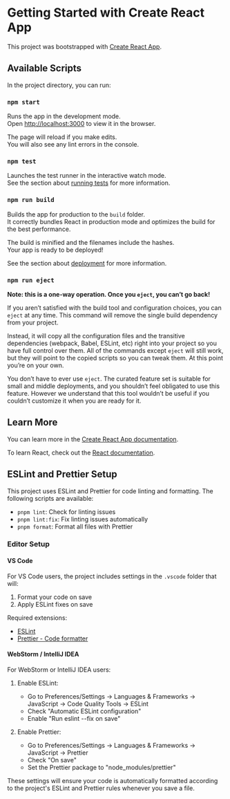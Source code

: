 # Getting Started with Create React App

This project was bootstrapped with [Create React App](https://github.com/facebook/create-react-app).

## Available Scripts

In the project directory, you can run:

### `npm start`

Runs the app in the development mode.\
Open [http://localhost:3000](http://localhost:3000) to view it in the browser.

The page will reload if you make edits.\
You will also see any lint errors in the console.

### `npm test`

Launches the test runner in the interactive watch mode.\
See the section about [running tests](https://facebook.github.io/create-react-app/docs/running-tests) for more information.

### `npm run build`

Builds the app for production to the `build` folder.\
It correctly bundles React in production mode and optimizes the build for the best performance.

The build is minified and the filenames include the hashes.\
Your app is ready to be deployed!

See the section about [deployment](https://facebook.github.io/create-react-app/docs/deployment) for more information.

### `npm run eject`

**Note: this is a one-way operation. Once you `eject`, you can’t go back!**

If you aren’t satisfied with the build tool and configuration choices, you can `eject` at any time. This command will remove the single build dependency from your project.

Instead, it will copy all the configuration files and the transitive dependencies (webpack, Babel, ESLint, etc) right into your project so you have full control over them. All of the commands except `eject` will still work, but they will point to the copied scripts so you can tweak them. At this point you’re on your own.

You don’t have to ever use `eject`. The curated feature set is suitable for small and middle deployments, and you shouldn’t feel obligated to use this feature. However we understand that this tool wouldn’t be useful if you couldn’t customize it when you are ready for it.

## Learn More

You can learn more in the [Create React App documentation](https://facebook.github.io/create-react-app/docs/getting-started).

To learn React, check out the [React documentation](https://reactjs.org/).

## ESLint and Prettier Setup

This project uses ESLint and Prettier for code linting and formatting. The following scripts are available:

- `pnpm lint`: Check for linting issues
- `pnpm lint:fix`: Fix linting issues automatically
- `pnpm format`: Format all files with Prettier

### Editor Setup

#### VS Code

For VS Code users, the project includes settings in the `.vscode` folder that will:
1. Format your code on save
2. Apply ESLint fixes on save

Required extensions:
- [ESLint](https://marketplace.visualstudio.com/items?itemName=dbaeumer.vscode-eslint)
- [Prettier - Code formatter](https://marketplace.visualstudio.com/items?itemName=esbenp.prettier-vscode)

#### WebStorm / IntelliJ IDEA

For WebStorm or IntelliJ IDEA users:

1. Enable ESLint:
   - Go to Preferences/Settings → Languages & Frameworks → JavaScript → Code Quality Tools → ESLint
   - Check "Automatic ESLint configuration"
   - Enable "Run eslint --fix on save"

2. Enable Prettier:
   - Go to Preferences/Settings → Languages & Frameworks → JavaScript → Prettier
   - Check "On save"
   - Set the Prettier package to "node_modules/prettier"

These settings will ensure your code is automatically formatted according to the project's ESLint and Prettier rules whenever you save a file.
